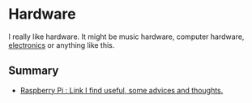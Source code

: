 # Hardware

I really like hardware. It might be music hardware, computer hardware, [electronics](../electronics/) or anything like this.

## Summary

* [Raspberry Pi : Link I find useful, some advices and thoughts.](raspberry_pi.md)

